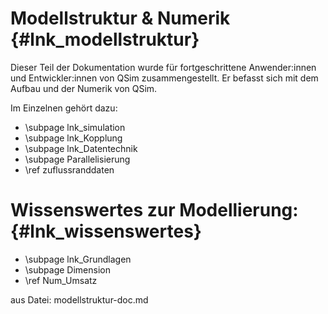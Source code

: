 Modellstruktur & Numerik {#lnk_modellstruktur}
========================

Dieser Teil der Dokumentation wurde für fortgeschrittene Anwender:innen und
Entwickler:innen von QSim zusammengestellt. Er befasst sich mit dem Aufbau
und der Numerik von QSim.

Im Einzelnen gehört dazu:

- \subpage lnk_simulation
- \subpage lnk_Kopplung
- \subpage lnk_Datentechnik
- \subpage Parallelisierung 
- \ref zuflussranddaten


# Wissenswertes zur Modellierung: {#lnk_wissenswertes}

- \subpage lnk_Grundlagen
- \subpage Dimension
- \ref Num_Umsatz 



aus Datei: modellstruktur-doc.md
